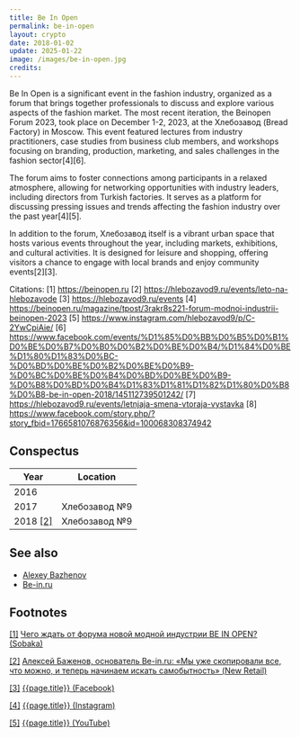 ```yaml
---
title: Be In Open
permalink: be-in-open
layout: crypto
date: 2018-01-02
update: 2025-01-22
image: /images/be-in-open.jpg
credits:
---
```


Be In Open is a significant event in the fashion industry, organized as a forum that brings together professionals to discuss and explore various aspects of the fashion market. The most recent iteration, the Beinopen Forum 2023, took place on December 1-2, 2023, at the Хлебозавод (Bread Factory) in Moscow. This event featured lectures from industry practitioners, case studies from business club members, and workshops focusing on branding, production, marketing, and sales challenges in the fashion sector[4][6].

The forum aims to foster connections among participants in a relaxed atmosphere, allowing for networking opportunities with industry leaders, including directors from Turkish factories. It serves as a platform for discussing pressing issues and trends affecting the fashion industry over the past year[4][5].

In addition to the forum, Хлебозавод itself is a vibrant urban space that hosts various events throughout the year, including markets, exhibitions, and cultural activities. It is designed for leisure and shopping, offering visitors a chance to engage with local brands and enjoy community events[2][3].

Citations:
[1] https://beinopen.ru
[2] https://hlebozavod9.ru/events/leto-na-hlebozavode
[3] https://hlebozavod9.ru/events
[4] https://beinopen.ru/magazine/tpost/3rakr8s221-forum-modnoi-industrii-beinopen-2023
[5] https://www.instagram.com/hlebozavod9/p/C-2YwCpiAie/
[6] https://www.facebook.com/events/%D1%85%D0%BB%D0%B5%D0%B1%D0%BE%D0%B7%D0%B0%D0%B2%D0%BE%D0%B4/%D1%84%D0%BE%D1%80%D1%83%D0%BC-%D0%BD%D0%BE%D0%B2%D0%BE%D0%B9-%D0%BC%D0%BE%D0%B4%D0%BD%D0%BE%D0%B9-%D0%B8%D0%BD%D0%B4%D1%83%D1%81%D1%82%D1%80%D0%B8%D0%B8-be-in-open-2018/145112739501242/
[7] https://hlebozavod9.ru/events/letnjaja-smena-vtoraja-vystavka
[8] https://www.facebook.com/story.php/?story_fbid=1766581076876356&id=100068308374942

## Сonspectus

|Year|Location|
|-|-|
|2016||
|2017|Хлебозавод №9|
|2018 <span id="a2">[\[2\]](#f2)</span>|Хлебозавод №9|

## See also

+ [Alexey Bazhenov](bazhenov-alexey)
+ [Be-in.ru](be-in)

## Footnotes

[[1]](#a1) <span id="f1"></span> [Чего ждать от форума новой модной индустрии BE IN OPEN? (Sobaka)](http://www.sobaka.ru/fashion/heroes/58078)

[[2]](#a2) <span id="f2"></span> [Алексей Баженов, основатель Be-in.ru: «Мы уже скопировали все, что можно, и теперь начинаем искать самобытность» (New Retail)](http://www.sobaka.ru/fashion/heroes/58078)

[[3]](#a3) <span id="f3"></span> [{{page.title}} (Facebook)](https://www.facebook.com/beinopen)

[[4]](#a4) <span id="f4"></span> [{{page.title}} (Instagram)](https://www.instagram.com/bein_open/)

[[5]](#a5) <span id="f5"></span> [{{page.title}} (YouTube)](https://www.youtube.com/beinopen/)

